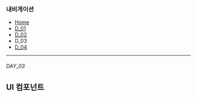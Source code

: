 ### 내비게이션

- [Home](../README.md)<br>
- [D_01](../D_01/README.md)<br>
- [D_02](../D_02/README.md)<br>
- D_03<br>
- [D_04](../D_04/README.md)<br>

---

###### DAY_03

## UI 컴포넌트